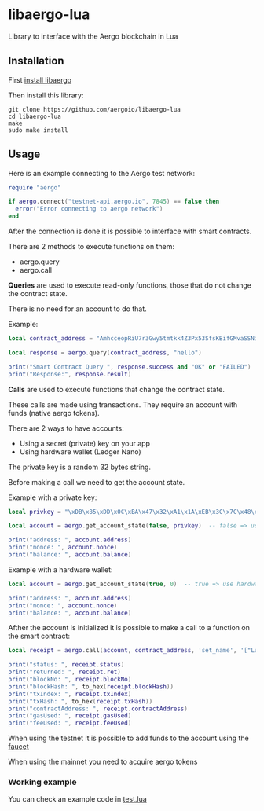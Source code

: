 # libaergo-lua

Library to interface with the Aergo blockchain in Lua


## Installation

First [install libaergo](https://github.com/aergoio/libaergo#dependencies)

Then install this library:

```
git clone https://github.com/aergoio/libaergo-lua
cd libaergo-lua
make
sudo make install
```

## Usage

Here is an example connecting to the Aergo test network:

```lua
require "aergo"

if aergo.connect("testnet-api.aergo.io", 7845) == false then
  error("Error connecting to aergo network")
end
```

After the connection is done it is possible to interface with smart contracts.

There are 2 methods to execute functions on them:

* aergo.query
* aergo.call

**Queries** are used to execute read-only functions, those that do not change the contract state.

There is no need for an account to do that.

Example:

```lua
local contract_address = "AmhcceopRiU7r3Gwy5tmtkk4Z3Px53SfsKBifGMvaSSNiyWrvKYe"

local response = aergo.query(contract_address, "hello")

print("Smart Contract Query ", response.success and "OK" or "FAILED")
print("Response:", response.result)
```

**Calls** are used to execute functions that change the contract state.

These calls are made using transactions. They require an account with funds (native aergo tokens).

There are 2 ways to have accounts:

* Using a secret (private) key on your app
* Using hardware wallet (Ledger Nano)

The private key is a random 32 bytes string.

Before making a call we need to get the account state.

Example with a private key:

```lua
local privkey = "\xDB\x85\xDD\x0C\xBA\x47\x32\xA1\x1A\xEB\x3C\x7C\x48\x91\xFB\xD2\xFE\xC4\x5F\xC7\x2D\xB3\x3F\xB6\x1F\x31\xEB\x57\xE7\x24\x61\x76"

local account = aergo.get_account_state(false, privkey)  -- false => use private key

print("address: ", account.address)
print("nonce: ", account.nonce)
print("balance: ", account.balance)
```

Example with a hardware wallet:

```lua
local account = aergo.get_account_state(true, 0)  -- true => use hardware wallet, the integer is the account index >= 0

print("address: ", account.address)
print("nonce: ", account.nonce)
print("balance: ", account.balance)
```

Afther the account is initialized it is possible to make a call to a function on the smart contract:

```lua
local receipt = aergo.call(account, contract_address, 'set_name', '["Lua!"]')

print("status: ", receipt.status)
print("returned: ", receipt.ret)
print("blockNo: ", receipt.blockNo)
print("blockHash: ", to_hex(receipt.blockHash))
print("txIndex: ", receipt.txIndex)
print("txHash: ", to_hex(receipt.txHash))
print("contractAddress: ", receipt.contractAddress)
print("gasUsed: ", receipt.gasUsed)
print("feeUsed: ", receipt.feeUsed)
```

When using the testnet it is possible to add funds to the account using the [faucet](https://faucet.aergoscan.io/)

When using the mainnet you need to acquire aergo tokens


### Working example

You can check an example code in [test.lua](test.lua)

